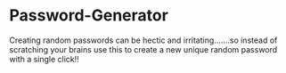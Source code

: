 # Password-Generator
Creating random passwords can be hectic and irritating.......so instead of scratching your brains use this to create a new unique random password with a single click!!
